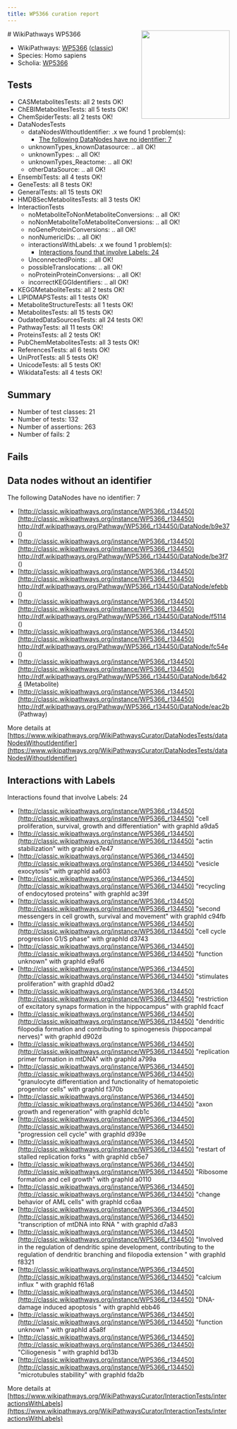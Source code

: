 ```yaml
---
title: WP5366 curation report
---
```


<img style="float: right; width: 200px" src="https://upload.wikimedia.org/wikipedia/commons/thumb/8/83/Wplogo_with_text_500.png/640px-Wplogo_with_text_500.png" />
# WikiPathways WP5366

* WikiPathways: [WP5366](https://wikipathways.org/pathways/WP5366) ([classic](https://classic.wikipathways.org/instance/WP5366))
* Species: Homo sapiens
* Scholia: [WP5366](https://scholia.toolforge.org/wikipathways/WP5366)
## Tests
* CASMetabolitesTests: all 2 tests OK!
* ChEBIMetabolitesTests: all 5 tests OK!
* ChemSpiderTests: all 2 tests OK!
* DataNodesTests
    * dataNodesWithoutIdentifier: .x we found 1 problem(s):
        * [The following DataNodes have no identifier: 7](#d2d32fa6)
    * unknownTypes_knownDatasource: .. all OK!
    * unknownTypes: .. all OK!
    * unknownTypes_Reactome: .. all OK!
    * otherDataSource: .. all OK!
* EnsemblTests: all 4 tests OK!
* GeneTests: all 8 tests OK!
* GeneralTests: all 15 tests OK!
* HMDBSecMetabolitesTests: all 3 tests OK!
* InteractionTests
    * noMetaboliteToNonMetaboliteConversions: .. all OK!
    * noNonMetaboliteToMetaboliteConversions: .. all OK!
    * noGeneProteinConversions: .. all OK!
    * nonNumericIDs: .. all OK!
    * interactionsWithLabels: .x we found 1 problem(s):
        * [Interactions found that involve Labels: 24](#fe97a8db)
    * UnconnectedPoints: .. all OK!
    * possibleTranslocations: .. all OK!
    * noProteinProteinConversions: .. all OK!
    * incorrectKEGGIdentifiers: .. all OK!
* KEGGMetaboliteTests: all 2 tests OK!
* LIPIDMAPSTests: all 1 tests OK!
* MetaboliteStructureTests: all 1 tests OK!
* MetabolitesTests: all 15 tests OK!
* OudatedDataSourcesTests: all 24 tests OK!
* PathwayTests: all 11 tests OK!
* ProteinsTests: all 2 tests OK!
* PubChemMetabolitesTests: all 3 tests OK!
* ReferencesTests: all 6 tests OK!
* UniProtTests: all 5 tests OK!
* UnicodeTests: all 5 tests OK!
* WikidataTests: all 4 tests OK!


## Summary

* Number of test classes: 21
* Number of tests: 132
* Number of assertions: 263
* Number of fails: 2

## Fails

<a name="d2d32fa6" />

## Data nodes without an identifier

The following DataNodes have no identifier: 7

* [http://classic.wikipathways.org/instance/WP5366_r134450](http://classic.wikipathways.org/instance/WP5366_r134450) http://rdf.wikipathways.org/Pathway/WP5366_r134450/DataNode/b9e37 ()
* [http://classic.wikipathways.org/instance/WP5366_r134450](http://classic.wikipathways.org/instance/WP5366_r134450) http://rdf.wikipathways.org/Pathway/WP5366_r134450/DataNode/be3f7 ()
* [http://classic.wikipathways.org/instance/WP5366_r134450](http://classic.wikipathways.org/instance/WP5366_r134450) http://rdf.wikipathways.org/Pathway/WP5366_r134450/DataNode/efebb ()
* [http://classic.wikipathways.org/instance/WP5366_r134450](http://classic.wikipathways.org/instance/WP5366_r134450) http://rdf.wikipathways.org/Pathway/WP5366_r134450/DataNode/f5114 ()
* [http://classic.wikipathways.org/instance/WP5366_r134450](http://classic.wikipathways.org/instance/WP5366_r134450) http://rdf.wikipathways.org/Pathway/WP5366_r134450/DataNode/fc54e ()
* [http://classic.wikipathways.org/instance/WP5366_r134450](http://classic.wikipathways.org/instance/WP5366_r134450) http://rdf.wikipathways.org/Pathway/WP5366_r134450/DataNode/b6424 (Metabolite)
* [http://classic.wikipathways.org/instance/WP5366_r134450](http://classic.wikipathways.org/instance/WP5366_r134450) http://rdf.wikipathways.org/Pathway/WP5366_r134450/DataNode/eac2b (Pathway)


More details at [https://www.wikipathways.org/WikiPathwaysCurator/DataNodesTests/dataNodesWithoutIdentifier](https://www.wikipathways.org/WikiPathwaysCurator/DataNodesTests/dataNodesWithoutIdentifier)

<a name="fe97a8db" />

## Interactions with Labels

Interactions found that involve Labels: 24

* [http://classic.wikipathways.org/instance/WP5366_r134450](http://classic.wikipathways.org/instance/WP5366_r134450) "cell proliferation, survival, 
growth and differentiation" with graphId a9da5
* [http://classic.wikipathways.org/instance/WP5366_r134450](http://classic.wikipathways.org/instance/WP5366_r134450) "actin stabilization" with graphId e7e47
* [http://classic.wikipathways.org/instance/WP5366_r134450](http://classic.wikipathways.org/instance/WP5366_r134450) "vesicle exocytosis" with graphId aa603
* [http://classic.wikipathways.org/instance/WP5366_r134450](http://classic.wikipathways.org/instance/WP5366_r134450) "recycling of 
endocytosed proteins" with graphId ac39f
* [http://classic.wikipathways.org/instance/WP5366_r134450](http://classic.wikipathways.org/instance/WP5366_r134450) "second messengers in cell growth, 
survival and movement" with graphId c94fb
* [http://classic.wikipathways.org/instance/WP5366_r134450](http://classic.wikipathways.org/instance/WP5366_r134450) "cell cycle progression
G1/S phase" with graphId d3743
* [http://classic.wikipathways.org/instance/WP5366_r134450](http://classic.wikipathways.org/instance/WP5366_r134450) "function unknown" with graphId e9af6
* [http://classic.wikipathways.org/instance/WP5366_r134450](http://classic.wikipathways.org/instance/WP5366_r134450) "stimulates proliferation" with graphId d0ad2
* [http://classic.wikipathways.org/instance/WP5366_r134450](http://classic.wikipathways.org/instance/WP5366_r134450) "restriction of excitatory 
synaps formation in the 
hippocampus" with graphId fcacf
* [http://classic.wikipathways.org/instance/WP5366_r134450](http://classic.wikipathways.org/instance/WP5366_r134450) "dendritic filopodia formation 
and contributing to spinogenesis
(hippocampal nerves)" with graphId d902d
* [http://classic.wikipathways.org/instance/WP5366_r134450](http://classic.wikipathways.org/instance/WP5366_r134450) "replication primer 
formation in mtDNA" with graphId a799a
* [http://classic.wikipathways.org/instance/WP5366_r134450](http://classic.wikipathways.org/instance/WP5366_r134450) "granulocyte differentiation 
and functionality of hematopoietic 
progenitor cells" with graphId f370b
* [http://classic.wikipathways.org/instance/WP5366_r134450](http://classic.wikipathways.org/instance/WP5366_r134450) "axon growth and
regeneration" with graphId dcb1c
* [http://classic.wikipathways.org/instance/WP5366_r134450](http://classic.wikipathways.org/instance/WP5366_r134450) "progression
cell cycle" with graphId d939e
* [http://classic.wikipathways.org/instance/WP5366_r134450](http://classic.wikipathways.org/instance/WP5366_r134450) "restart of stalled 
replication forks " with graphId cb5e7
* [http://classic.wikipathways.org/instance/WP5366_r134450](http://classic.wikipathways.org/instance/WP5366_r134450) "Ribosome formation
and cell growth" with graphId a0110
* [http://classic.wikipathways.org/instance/WP5366_r134450](http://classic.wikipathways.org/instance/WP5366_r134450) "change behavior of
AML cells" with graphId cc6aa
* [http://classic.wikipathways.org/instance/WP5366_r134450](http://classic.wikipathways.org/instance/WP5366_r134450) "transcription of 
mtDNA into RNA " with graphId d7a83
* [http://classic.wikipathways.org/instance/WP5366_r134450](http://classic.wikipathways.org/instance/WP5366_r134450) "Involved in the regulation of dendritic spine 
development, contributing to the regulation 
of dendritic branching and filopodia extension " with graphId f8321
* [http://classic.wikipathways.org/instance/WP5366_r134450](http://classic.wikipathways.org/instance/WP5366_r134450) "calcium influx " with graphId f61a8
* [http://classic.wikipathways.org/instance/WP5366_r134450](http://classic.wikipathways.org/instance/WP5366_r134450) "DNA-damage induced
apoptosis " with graphId ebb46
* [http://classic.wikipathways.org/instance/WP5366_r134450](http://classic.wikipathways.org/instance/WP5366_r134450) "function 
unknown " with graphId a5a8f
* [http://classic.wikipathways.org/instance/WP5366_r134450](http://classic.wikipathways.org/instance/WP5366_r134450) "Ciliogenesis " with graphId bd13b
* [http://classic.wikipathways.org/instance/WP5366_r134450](http://classic.wikipathways.org/instance/WP5366_r134450) "microtubules stabillity" with graphId fda2b


More details at [https://www.wikipathways.org/WikiPathwaysCurator/InteractionTests/interactionsWithLabels](https://www.wikipathways.org/WikiPathwaysCurator/InteractionTests/interactionsWithLabels)

